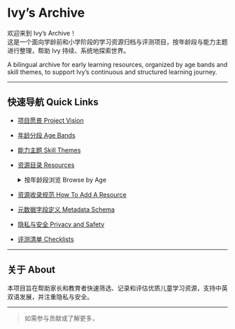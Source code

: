 # Ivy’s Archive

欢迎来到 Ivy’s Archive！  
这是一个面向学龄前和小学阶段的学习资源归档与评测项目，按年龄段与能力主题进行整理，帮助 Ivy 持续、系统地探索世界。

A bilingual archive for early learning resources, organized by age bands and skill themes, to support Ivy’s continuous and structured learning journey.

---

## 快速导航 Quick Links

- [项目愿景 Project Vision](README.md#项目愿景-project-vision)
- [年龄分段 Age Bands](README.md#年龄分段-age-bands)
- [能力主题 Skill Themes](README.md#能力主题-skill-themes)
- [资源目录 Resources](resources/)
  <details>
  <summary>按年龄段浏览 Browse by Age</summary>

  - 0-2岁 / Age 0-2
    - *暂无资源 No resources yet*
  - 2-3岁 / Age 2-3
    - *暂无资源 No resources yet*
  - 3-4岁 / Age 3-4
    - *暂无资源 No resources yet*
  - 4-5岁 / Age 4-5
    - [Sight Words Egg Hatcher Game](resources/age-4-5/sight_words_egg_hatcher.md)
    - [Kindergarten Sight Words List 1](resources/age-4-5/sight_words_printable.md)
  - 5-6岁 / Age 5-6
    - *暂无资源 No resources yet*
  - 6-8岁 / Age 6-8
    - *暂无资源 No resources yet*
  </details>
- [资源收录规范 How To Add A Resource](README.md#资源收录规范-how-to-add-a-resource)
- [元数据字段定义 Metadata Schema](README.md#元数据字段定义-metadata-schema)
- [隐私与安全 Privacy and Safety](docs/safety-and-privacy.md)
- [评测清单 Checklists](templates/checklists.md)

---

## 关于 About

本项目旨在帮助家长和教育者快速筛选、记录和评估优质儿童学习资源，支持中英双语发展，并注重隐私与安全。

---

> 如需参与贡献或了解更多，